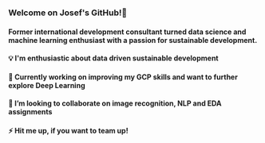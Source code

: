 ### Welcome on Josef's GitHub!👋 
#### Former international development consultant turned data science and machine learning enthusiast with a passion for sustainable development. 
#### 💡 I'm enthusiastic about data driven sustainable development
#### 🔭 Currently working on improving my GCP skills and want to further explore Deep Learning
#### 👯 I’m looking to collaborate on image recognition, NLP and EDA assignments
#### ⚡ Hit me up, if you want to team up!


